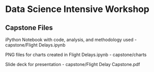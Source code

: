 # Data Science Intensive Workshop

## Capstone Files
iPython Notebook with code, analysis, and methodology used - capstone/Flight Delays.ipynb

PNG files for charts created in Flight Delays.ipynb - capstone/charts

Slide deck for presentation - capstone/Flight Delay Capstone.pdf
